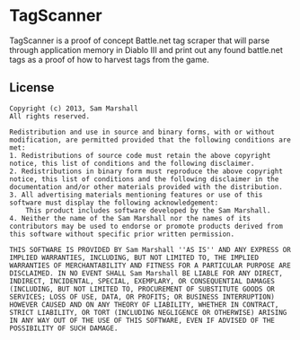 TagScanner
==========

TagScanner is a proof of concept Battle.net tag scraper that will parse through application memory in Diablo III and print out any found battle.net tags as a proof of how to harvest tags from the game.


License
-------
	Copyright (c) 2013, Sam Marshall
	All rights reserved.
	
	Redistribution and use in source and binary forms, with or without modification, are permitted provided that the following conditions are met:
	1. Redistributions of source code must retain the above copyright notice, this list of conditions and the following disclaimer.
	2. Redistributions in binary form must reproduce the above copyright notice, this list of conditions and the following disclaimer in the documentation and/or other materials provided with the distribution.
	3. All advertising materials mentioning features or use of this software must display the following acknowledgement:
		This product includes software developed by the Sam Marshall.
	4. Neither the name of the Sam Marshall nor the names of its contributors may be used to endorse or promote products derived from this software without specific prior written permission.
	
	THIS SOFTWARE IS PROVIDED BY Sam Marshall ''AS IS'' AND ANY EXPRESS OR IMPLIED WARRANTIES, INCLUDING, BUT NOT LIMITED TO, THE IMPLIED WARRANTIES OF MERCHANTABILITY AND FITNESS FOR A PARTICULAR PURPOSE ARE DISCLAIMED. IN NO EVENT SHALL Sam Marshall BE LIABLE FOR ANY DIRECT, INDIRECT, INCIDENTAL, SPECIAL, EXEMPLARY, OR CONSEQUENTIAL DAMAGES (INCLUDING, BUT NOT LIMITED TO, PROCUREMENT OF SUBSTITUTE GOODS OR SERVICES; LOSS OF USE, DATA, OR PROFITS; OR BUSINESS INTERRUPTION) HOWEVER CAUSED AND ON ANY THEORY OF LIABILITY, WHETHER IN CONTRACT, STRICT LIABILITY, OR TORT (INCLUDING NEGLIGENCE OR OTHERWISE) ARISING IN ANY WAY OUT OF THE USE OF THIS SOFTWARE, EVEN IF ADVISED OF THE POSSIBILITY OF SUCH DAMAGE.
